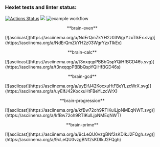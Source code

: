 ### Hexlet tests and linter status:
[![Actions Status](https://github.com/ksv2005/php-project-lvl1/workflows/hexlet-check/badge.svg)](https://github.com/ksv2005/php-project-lvl1/actions)
<a href="https://codeclimate.com/github/codeclimate/codeclimate/maintainability"><img src="https://api.codeclimate.com/v1/badges/a99a88d28ad37a79dbf6/maintainability" /></a>
![example workflow](https://github.com/ksv2005/php-project-lvl1/actions/workflows/linter.yml/badge.svg)
<p align=center>**brain-even**</p>
[![asciicast](https://asciinema.org/a/NdErQmZkYH2z03WgrYzxTlkEx.svg)](https://asciinema.org/a/NdErQmZkYH2z03WgrYzxTlkEx)
<p align=center>**brain-calc**</p>
[![asciicast](https://asciinema.org/a/t3nxqqpPBBbQspYQiHfBGD46s.svg)](https://asciinema.org/a/t3nxqqpPBBbQspYQiHfBGD46s)
<p align=center>**brain-gcd**</p>
[![asciicast](https://asciinema.org/a/uyEIfJ42KocxuHtFBeYLzcWrX.svg)](https://asciinema.org/a/uyEIfJ42KocxuHtFBeYLzcWrX)
<p align=center>**brain-progression**</p>
[![asciicast](https://asciinema.org/a/kfBw72oh9RTIKulLjpNMEqNWT.svg)](https://asciinema.org/a/kfBw72oh9RTIKulLjpNMEqNWT)
<p align=center>**brain-prime**</p>
[![asciicast](https://asciinema.org/a/9cLeQU0vzgBNf2sKDIkJ2FQgh.svg)](https://asciinema.org/a/9cLeQU0vzgBNf2sKDIkJ2FQgh)
